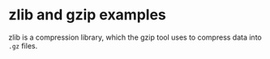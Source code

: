 # zlib and gzip examples

zlib is a compression library, which the gzip tool uses to compress data into `.gz` files.
